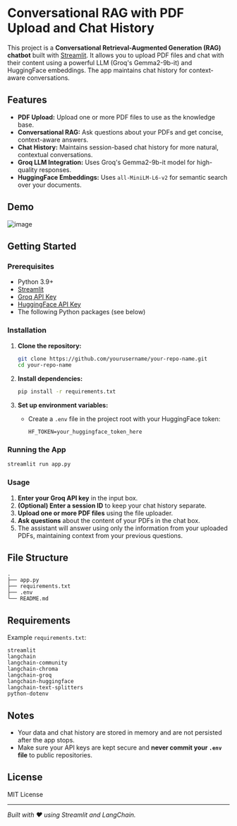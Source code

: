 # Conversational RAG with PDF Upload and Chat History

This project is a **Conversational Retrieval-Augmented Generation (RAG) chatbot** built with [Streamlit](https://streamlit.io/). It allows you to upload PDF files and chat with their content using a powerful LLM (Groq's Gemma2-9b-it) and HuggingFace embeddings. The app maintains chat history for context-aware conversations.

## Features

- **PDF Upload:** Upload one or more PDF files to use as the knowledge base.
- **Conversational RAG:** Ask questions about your PDFs and get concise, context-aware answers.
- **Chat History:** Maintains session-based chat history for more natural, contextual conversations.
- **Groq LLM Integration:** Uses Groq's Gemma2-9b-it model for high-quality responses.
- **HuggingFace Embeddings:** Uses `all-MiniLM-L6-v2` for semantic search over your documents.

## Demo

![image](https://github.com/user-attachments/assets/cc5ab052-2fc2-44f3-948b-174d4fb841fb)


## Getting Started

### Prerequisites

- Python 3.9+
- [Streamlit](https://streamlit.io/)
- [Groq API Key](https://console.groq.com/)
- [HuggingFace API Key](https://huggingface.co/settings/tokens)
- The following Python packages (see below)

### Installation

1. **Clone the repository:**

   ```bash
   git clone https://github.com/yourusername/your-repo-name.git
   cd your-repo-name
   ```

2. **Install dependencies:**

   ```bash
   pip install -r requirements.txt
   ```

3. **Set up environment variables:**

   - Create a `.env` file in the project root with your HuggingFace token:

     ```
     HF_TOKEN=your_huggingface_token_here
     ```

### Running the App

```bash
streamlit run app.py
```

### Usage

1. **Enter your Groq API key** in the input box.
2. **(Optional) Enter a session ID** to keep your chat history separate.
3. **Upload one or more PDF files** using the file uploader.
4. **Ask questions** about the content of your PDFs in the chat box.
5. The assistant will answer using only the information from your uploaded PDFs, maintaining context from your previous questions.

## File Structure

```
.
├── app.py
├── requirements.txt
├── .env
└── README.md
```

## Requirements

Example `requirements.txt`:

```
streamlit
langchain
langchain-community
langchain-chroma
langchain-groq
langchain-huggingface
langchain-text-splitters
python-dotenv
```

## Notes

- Your data and chat history are stored in memory and are not persisted after the app stops.
- Make sure your API keys are kept secure and **never commit your `.env` file** to public repositories.

## License

MIT License

---

*Built with ❤️ using Streamlit and LangChain.*
```

